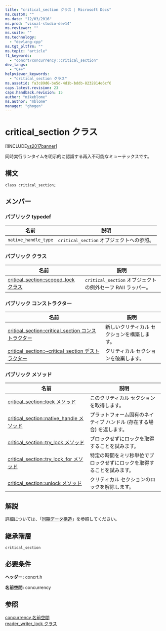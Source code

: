 ```yaml
---
title: "critical_section クラス | Microsoft Docs"
ms.custom: ""
ms.date: "12/03/2016"
ms.prod: "visual-studio-dev14"
ms.reviewer: ""
ms.suite: ""
ms.technology: 
  - "devlang-cpp"
ms.tgt_pltfrm: ""
ms.topic: "article"
f1_keywords: 
  - "concrt/concurrency::critical_section"
dev_langs: 
  - "C++"
helpviewer_keywords: 
  - "critical_section クラス"
ms.assetid: fa3c89d6-be5d-4d1b-bddb-8232814e6cf6
caps.latest.revision: 23
caps.handback.revision: 15
author: "mikeblome"
ms.author: "mblome"
manager: "ghogen"
---
```

# critical_section クラス
[!INCLUDE[vs2017banner](../../../assembler/inline/includes/vs2017banner.md)]

同時実行ランタイムを明示的に認識する再入不可能なミューテックスです。  
  
## 構文  
  
```  
class critical_section;  
```  
  
## メンバー  
  
### パブリック typedef  
  
|名前|説明|  
|--------|--------|  
|`native_handle_type`|`critical_section` オブジェクトへの参照。|  
  
### パブリック クラス  
  
|名前|説明|  
|--------|--------|  
|[critical\_section::scoped\_lock クラス](../Topic/critical_section::scoped_lock%20Class.md)|`critical_section` オブジェクトの例外セーフ RAII ラッパー。|  
  
### パブリック コンストラクター  
  
|名前|説明|  
|--------|--------|  
|[critical\_section::critical\_section コンストラクター](../Topic/critical_section::critical_section%20Constructor.md)|新しいクリティカル セクションを構築します。|  
|[critical\_section::~critical\_section デストラクター](../Topic/critical_section::~critical_section%20Destructor.md)|クリティカル セクションを破棄します。|  
  
### パブリック メソッド  
  
|名前|説明|  
|--------|--------|  
|[critical\_section::lock メソッド](../Topic/critical_section::lock%20Method.md)|このクリティカル セクションを取得します。|  
|[critical\_section::native\_handle メソッド](../Topic/critical_section::native_handle%20Method.md)|プラットフォーム固有のネイティブ ハンドル \(存在する場合\) を返します。|  
|[critical\_section::try\_lock メソッド](../Topic/critical_section::try_lock%20Method.md)|ブロックせずにロックを取得することを試みます。|  
|[critical\_section::try\_lock\_for メソッド](../Topic/critical_section::try_lock_for%20Method.md)|特定の時間をミリ秒単位でブロックせずにロックを取得することを試みます。|  
|[critical\_section::unlock メソッド](../Topic/critical_section::unlock%20Method.md)|クリティカル セクションのロックを解除します。|  
  
## 解説  
 詳細については、「[同期データ構造](../Topic/Synchronization%20Data%20Structures.md)」を参照してください。  
  
## 継承階層  
 `critical_section`  
  
## 必要条件  
 **ヘッダー:** concrt.h  
  
 **名前空間:** concurrency  
  
## 参照  
 [concurrency 名前空間](../../../parallel/concrt/reference/concurrency-namespace.md)   
 [reader\_writer\_lock クラス](../Topic/reader_writer_lock%20Class.md)